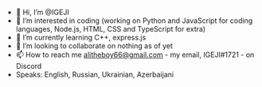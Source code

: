 - 👋 Hi, I’m @IGEJI
- 👀 I’m interested in coding (working on Python and JavaScript for coding languages, Node.js, HTML, CSS and TypeScript for extra)
- 🌱 I’m currently learning C++, express.js
- 💞️ I’m looking to collaborate on nothing as of yet
- 📫 How to reach me alitheboy66@gmail.com - my email, IGEJI#1721 - on Discord
- Speaks: English, Russian, Ukrainian, Azerbaijani

<!---
IGEJI/IGEJI is a ✨ special ✨ repository because its `README.md` (this file) appears on your GitHub profile.
You can click the Preview link to take a look at your changes.
--->
